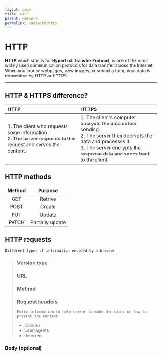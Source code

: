 ```yaml
---
layout: page
title: HTTP
parent: Network
permalink: /network/http
---
```

# HTTP
__HTTP__ which stands for __Hypertext Transfer Protocol__, is one of the most widely used communication protocols for data transfer across the Internet. When you brouse webpages, view images, or submit a form, your data is transmitted by HTTP or HTTPS.

---
## HTTP & HTTPS difference?

| HTTP | HTTPS |
|:---|:---|
| 1. The client who requests some information <br> 2. The server responds to this request and serves the content. | 1. The client's computer encrypts the data before sending.<br> 2. The server then decrypts the data and processes it.<br> 3. The server encrypts the response data and sends back to the client.|

## HTTP methods

| Method | Purpose |
|:---:|:---:|
|GET  |Retrive|
|POST |Create|
|PUT  |Update|
|PATCH|Partially update|

## HTTP requests
    Different types of information encoded by a browser

> ### Version type
> ### URL
> ### Method
> ### Request headers
>     Extra information to help server to make decisions on how to present the content
> 
> - Cookies
> - User-agents
> - Referrers

### Body (optional)